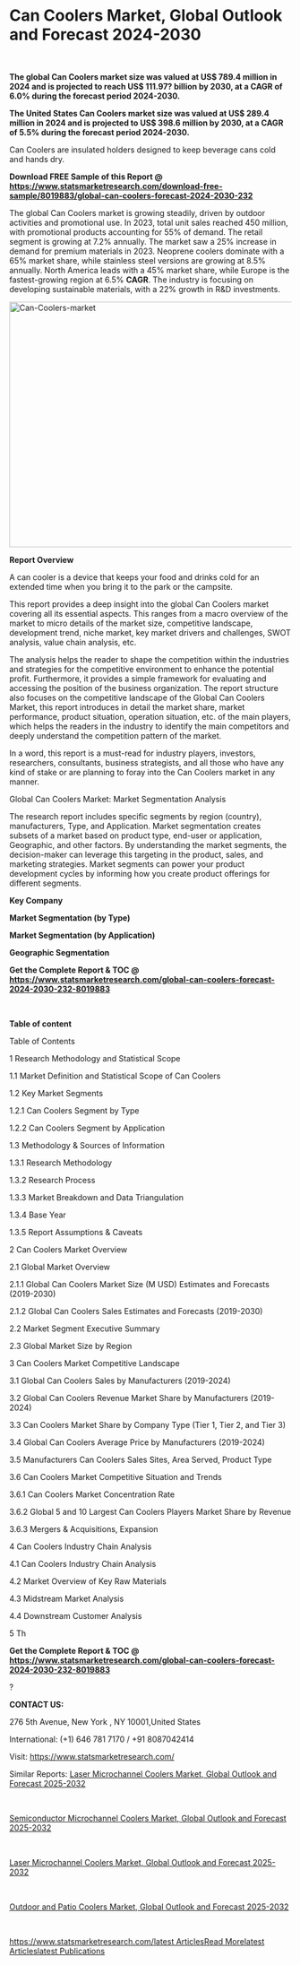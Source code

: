 <h1>Can Coolers Market, Global Outlook and Forecast 2024-2030</h1><br/><p><strong>The global Can Coolers market size was valued at US$ 789.4 million in 2024 and is projected to reach US$ 111.97? billion by 2030, at a <strong>CAGR</strong> of 6.0% during the forecast period 2024-2030.</strong></p>
 
 
 
 <p><strong>The United States Can Coolers market size was valued at US$ 289.4 million in 2024 and is projected to US$ 398.6 million by 2030, at a <strong>CAGR</strong> of 5.5% during the forecast period 2024-2030.</strong></p>
 
 
 
 <p>Can Coolers are insulated holders designed to keep beverage cans cold and hands dry.</p>
 
 
 
 <p><strong>Download FREE Sample of this Report @ <a href="https://www.statsmarketresearch.com/download-free-sample/8019883/global-can-coolers-forecast-2024-2030-232">https://www.statsmarketresearch.com/download-free-sample/8019883/global-can-coolers-forecast-2024-2030-232</a></strong></p>
 
 
 
 <p>The global Can Coolers market is growing steadily, driven by outdoor activities and promotional use. In 2023, total unit sales reached 450 million, with promotional products accounting for 55% of demand. The retail segment is growing at 7.2% annually. The market saw a 25% increase in demand for premium materials in 2023. Neoprene coolers dominate with a 65% market share, while stainless steel versions are growing at 8.5% annually. North America leads with a 45% market share, while Europe is the fastest-growing region at 6.5% <strong>CAGR</strong>. The industry is focusing on developing sustainable materials, with a 22% growth in R&D investments.</p>
 
 
 
 <p><img alt="Can-Coolers-market" src="https://www.grandresearchstore.com/assets/report-images/Can_Coolers_market.png" style="width: 730px; height: 438px;" /></p>
 
 
 
 <p><strong>Report Overview</strong></p>
 
 
 
 <p>A can cooler is a device that keeps your food and drinks cold for an extended time when you bring it to the park or the campsite.</p>
 
 
 
 <p>This report provides a deep insight into the global Can Coolers market covering all its essential aspects. This ranges from a macro overview of the market to micro details of the market size, competitive landscape, development trend, niche market, key market drivers and challenges, SWOT analysis, value chain analysis, etc.</p>
 
 
 
 <p>The analysis helps the reader to shape the competition within the industries and strategies for the competitive environment to enhance the potential profit. Furthermore, it provides a simple framework for evaluating and accessing the position of the business organization. The report structure also focuses on the competitive landscape of the Global Can Coolers Market, this report introduces in detail the market share, market performance, product situation, operation situation, etc. of the main players, which helps the readers in the industry to identify the main competitors and deeply understand the competition pattern of the market.</p>
 
 
 
 <p>In a word, this report is a must-read for industry players, investors, researchers, consultants, business strategists, and all those who have any kind of stake or are planning to foray into the Can Coolers market in any manner.</p>
 
 
 
 <p>Global Can Coolers Market: Market Segmentation Analysis</p>
 
 
 
 <p>The research report includes specific segments by region (country), manufacturers, Type, and Application. Market segmentation creates subsets of a market based on product type, end-user or application, Geographic, and other factors. By understanding the market segments, the decision-maker can leverage this targeting in the product, sales, and marketing strategies. Market segments can power your product development cycles by informing how you create product offerings for different segments.</p>
 
 
 
 <p><strong>Key Company</strong></p>
 
 
 
 <p><strong>Market Segmentation (by Type)</strong></p>
 
 
 
 <p><strong>Market Segmentation (<strong>by Application</strong>)</strong></p>
 
 
 
 <p><strong>Geographic Segmentation</strong></p>
 
 
 
 <div><b>Get the Complete Report & TOC @ <a href="https://www.statsmarketresearch.com/global-can-coolers-forecast-2024-2030-232-8019883">https://www.statsmarketresearch.com/global-can-coolers-forecast-2024-2030-232-8019883</a></b></div>
 
 
 
 <p><br />
 
 <b>Table of content</b></p>
 
 
 
 <p>Table of Contents<br />
 
 1 Research Methodology and Statistical Scope<br />
 
 1.1 Market Definition and Statistical Scope of Can Coolers<br />
 
 1.2 Key Market Segments<br />
 
 1.2.1 Can Coolers Segment by Type<br />
 
 1.2.2 Can Coolers Segment by Application<br />
 
 1.3 Methodology & Sources of Information<br />
 
 1.3.1 Research Methodology<br />
 
 1.3.2 Research Process<br />
 
 1.3.3 Market Breakdown and Data Triangulation<br />
 
 1.3.4 Base Year<br />
 
 1.3.5 Report Assumptions & Caveats<br />
 
 2 Can Coolers Market Overview<br />
 
 2.1 Global Market Overview<br />
 
 2.1.1 Global Can Coolers Market Size (M USD) Estimates and Forecasts (2019-2030)<br />
 
 2.1.2 Global Can Coolers Sales Estimates and Forecasts (2019-2030)<br />
 
 2.2 Market Segment Executive Summary<br />
 
 2.3 Global Market Size by Region<br />
 
 3 Can Coolers Market Competitive Landscape<br />
 
 3.1 Global Can Coolers Sales by Manufacturers (2019-2024)<br />
 
 3.2 Global Can Coolers Revenue Market Share by Manufacturers (2019-2024)<br />
 
 3.3 Can Coolers Market Share by Company Type (Tier 1, Tier 2, and Tier 3)<br />
 
 3.4 Global Can Coolers Average Price by Manufacturers (2019-2024)<br />
 
 3.5 Manufacturers Can Coolers Sales Sites, Area Served, Product Type<br />
 
 3.6 Can Coolers Market Competitive Situation and Trends<br />
 
 3.6.1 Can Coolers Market Concentration Rate<br />
 
 3.6.2 Global 5 and 10 Largest Can Coolers Players Market Share by Revenue<br />
 
 3.6.3 Mergers & Acquisitions, Expansion<br />
 
 4 Can Coolers Industry Chain Analysis<br />
 
 4.1 Can Coolers Industry Chain Analysis<br />
 
 4.2 Market Overview of Key Raw Materials<br />
 
 4.3 Midstream Market Analysis<br />
 
 4.4 Downstream Customer Analysis<br />
 
 5 Th</p>
 
 
 
 <div><b>Get the Complete Report & TOC @ <a href="https://www.statsmarketresearch.com/global-can-coolers-forecast-2024-2030-232-8019883">https://www.statsmarketresearch.com/global-can-coolers-forecast-2024-2030-232-8019883</a></b></div>
 
 
 
 <p>? </p>
 
 
 
 <p><b>CONTACT US:</b><br />
 
 276 5th Avenue, New York , NY 10001,United States<br />
 
 International: (+1) 646 781 7170 / +91 8087042414<br />
 
 Visit: <a href="https://www.statsmarketresearch.com/">https://www.statsmarketresearch.com/</a><br />
 
 Similar Reports: <a href="https://www.statsmarketresearch.com/global-can-coolers-forecast-2024-2030-232-8019883">Laser Microchannel Coolers Market, Global Outlook and Forecast 2025-2032</a><br />
 
 <br />
 
 <a href="https://www.statsmarketresearch.com/global-can-coolers-forecast-2024-2030-232-8019883">Semiconductor Microchannel Coolers Market, Global Outlook and Forecast 2025-2032</a><br />
 
 <br />
 
 <a href="https://www.statsmarketresearch.com/global-can-coolers-forecast-2024-2030-232-8019883">Laser Microchannel Coolers Market, Global Outlook and Forecast 2025-2032</a><br />
 
 <br />
 
 <a href="https://www.statsmarketresearch.com/global-can-coolers-forecast-2024-2030-232-8019883">Outdoor and Patio Coolers Market, Global Outlook and Forecast 2025-2032</a><br />
 
 <br />
 
 <a href="https://gyeongbokgung.com">https://www.statsmarketresearch.com/</a><a href="https://hallyeomaritime.com">latest Articles</a><a href="https://jingwansa.com">Read More</a><a href="https://nguoiviet.jp/">latest Articles</a><a href="https://www.intelmarketresearch.com/">latest Publications</a></p>